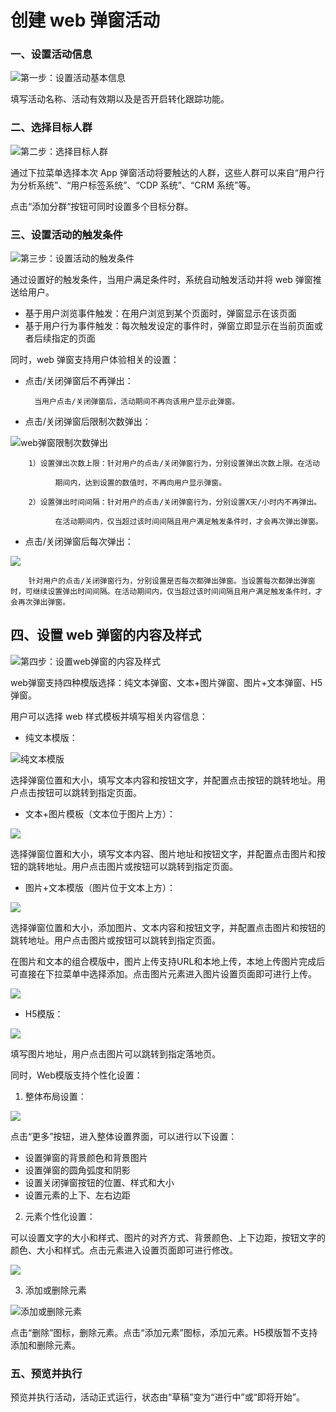 # 创建 web 弹窗活动

### 一、设置活动信息

![&#x7B2C;&#x4E00;&#x6B65;&#xFF1A;&#x8BBE;&#x7F6E;&#x6D3B;&#x52A8;&#x57FA;&#x672C;&#x4FE1;&#x606F;](../../../.gitbook/assets/image%20%2844%29.png)

填写活动名称、活动有效期以及是否开启转化跟踪功能。

### 二、选择目标人群

![&#x7B2C;&#x4E8C;&#x6B65;&#xFF1A;&#x9009;&#x62E9;&#x76EE;&#x6807;&#x4EBA;&#x7FA4;](../../../.gitbook/assets/web-tian-jia-fen-qun-.png)

通过下拉菜单选择本次 App 弹窗活动将要触达的人群，这些人群可以来自“用户行为分析系统”、“用户标签系统”、“CDP 系统”、“CRM 系统”等。

点击“添加分群“按钮可同时设置多个目标分群。

### 三、设置活动的触发条件

![&#x7B2C;&#x4E09;&#x6B65;&#xFF1A;&#x8BBE;&#x7F6E;&#x6D3B;&#x52A8;&#x7684;&#x89E6;&#x53D1;&#x6761;&#x4EF6;](../../../.gitbook/assets/web-chu-fa-tiao-jian-.png)

通过设置好的触发条件，当用户满足条件时，系统自动触发活动并将 web 弹窗推送给用户。

* 基于用户浏览事件触发：在用户浏览到某个页面时，弹窗显示在该页面
* 基于用户行为事件触发：每次触发设定的事件时，弹窗立即显示在当前页面或者后续指定的页面

同时，web 弹窗支持用户体验相关的设置：

* 点击/关闭弹窗后不再弹出：

        当用户点击/关闭弹窗后，活动期间不再向该用户显示此弹窗。

* 点击/关闭弹窗后限制次数弹出：

![web&#x5F39;&#x7A97;&#x9650;&#x5236;&#x6B21;&#x6570;&#x5F39;&#x51FA;](../../../.gitbook/assets/web-yong-hu-ti-yan-.png)

        1）设置弹出次数上限：针对用户的点击/关闭弹窗行为，分别设置弹出次数上限。在活动

              期间内，达到设置的数值时，不再向用户显示弹窗。

        2）设置弹出时间间隔：针对用户的点击/关闭弹窗行为，分别设置X天/小时内不再弹出。

              在活动期间内，仅当超过该时间间隔且用户满足触发条件时，才会再次弹出弹窗。

* 点击/关闭弹窗后每次弹出：

![](../../../.gitbook/assets/ping-mu-kuai-zhao-20200810-shang-wu-10.41.45.png)

        针对用户的点击/关闭弹窗行为，分别设置是否每次都弹出弹窗。当设置每次都弹出弹窗时，可继续设置弹出时间间隔。在活动期间内，仅当超过该时间间隔且用户满足触发条件时，才会再次弹出弹窗。

##        四、设置 web 弹窗的内容及样式

![&#x7B2C;&#x56DB;&#x6B65;&#xFF1A;&#x8BBE;&#x7F6E;web&#x5F39;&#x7A97;&#x7684;&#x5185;&#x5BB9;&#x53CA;&#x6837;&#x5F0F;](../../../.gitbook/assets/web-huo-dong-mo-ban-.png)

web弹窗支持四种模版选择：纯文本弹窗、文本+图片弹窗、图片+文本弹窗、H5弹窗。

用户可以选择 web 样式模板并填写相关内容信息：

* 纯文本模版：

![&#x7EAF;&#x6587;&#x672C;&#x6A21;&#x7248;](../../../.gitbook/assets/web-chun-wen-ben-mo-ban-.png)

选择弹窗位置和大小，填写文本内容和按钮文字，并配置点击按钮的跳转地址。用户点击按钮可以跳转到指定页面。

* 文本+图片模板（文本位于图片上方）：

![](../../../.gitbook/assets/web-wen-zi-+-tu-pian-mo-ban-.png)

选择弹窗位置和大小，填写文本内容、图片地址和按钮文字，并配置点击图片和按钮的跳转地址。用户点击图片或按钮可以跳转到指定页面。

* 图片+文本模版（图片位于文本上方）：

![](../../../.gitbook/assets/web-tu-pian-+-wen-zi-mo-ban-.png)

选择弹窗位置和大小，添加图片、文本内容和按钮文字，并配置点击图片和按钮的跳转地址。用户点击图片或按钮可以跳转到指定页面。

在图片和文本的组合模版中，图片上传支持URL和本地上传，本地上传图片完成后可直接在下拉菜单中选择添加。点击图片元素进入图片设置页面即可进行上传。

![](../../../.gitbook/assets/wechatimg4586.jpeg)

* H5模版：

![](../../../.gitbook/assets/webh5-mo-ban-.png)

填写图片地址，用户点击图片可以跳转到指定落地页。

同时，Web模版支持个性化设置：

1. 整体布局设置：

![](../../../.gitbook/assets/wechatimg4597.jpeg)

点击“更多”按钮，进入整体设置界面，可以进行以下设置：

* 设置弹窗的背景颜色和背景图片
* 设置弹窗的圆角弧度和阴影
* 设置关闭弹窗按钮的位置、样式和大小
* 设置元素的上下、左右边距

2. 元素个性化设置：

可以设置文字的大小和样式、图片的对齐方式、背景颜色、上下边距，按钮文字的颜色、大小和样式。点击元素进入设置页面即可进行修改。

![](../../../.gitbook/assets/wechatimg4605.jpeg)

3. 添加或删除元素

![&#x6DFB;&#x52A0;&#x6216;&#x5220;&#x9664;&#x5143;&#x7D20;](../../../.gitbook/assets/web-an-niu-she-zhi-.png)

点击“删除”图标，删除元素。点击“添加元素”图标，添加元素。H5模版暂不支持添加和删除元素。

### 五、预览并执行

预览并执行活动，活动正式运行，状态由“草稿”变为“进行中”或“即将开始”。

